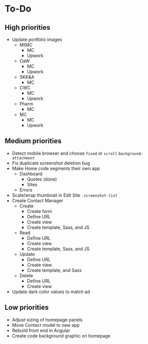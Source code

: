 # To-Do

## High priorities

- Update portfolio images
  - MtMC
    - MC
    - Upwork
  - OaW
    - MC
    - Upwork
  - SKK&A
    - MC
  - CWC
    - MC
    - Upwork
  - Pharm
    - MC
  - MC
    - MC
    - Upwork

## Medium priorities

- Detect mobile browser and choose `fixed` or `scroll` `background-attachment`
- Fix duplicate screenshot deletion bug
- Make Home code segments their own app
  - Dashboard
    - Quotes (done)
    - Sites
  - Errors
- Scale/wrap thumbnail in Edit Site `.screenshot-list`
- Create Contact Manager
  - Create
    - Create form
    - Define URL
    - Create view
    - Create template, Sass, and JS
  - Read
    - Define URL
    - Create view
    - Create template, Sass, and JS
  - Update
    - Define URL
    - Create view
    - Create template, and Sass
  - Delete
    - Define URL
    - Create view
- Update dark color values to match ad

## Low priorities

- Adjust sizing of homepage panels
- Move Contact model to new app
- Rebuild front end in Angular
- Create code background graphic on homepage
